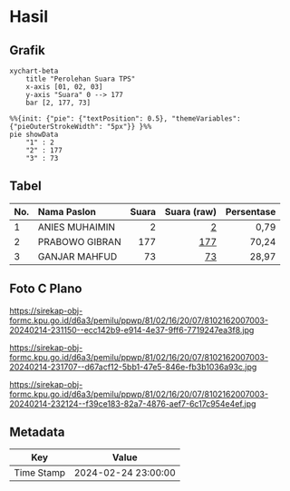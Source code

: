 # Hasil

## Grafik

```mermaid
xychart-beta
    title "Perolehan Suara TPS"
    x-axis [01, 02, 03]
    y-axis "Suara" 0 --> 177
    bar [2, 177, 73]
```

```mermaid
%%{init: {"pie": {"textPosition": 0.5}, "themeVariables": {"pieOuterStrokeWidth": "5px"}} }%%
pie showData
    "1" : 2
    "2" : 177
    "3" : 73
```

## Tabel

| No. | Nama Paslon    | Suara | Suara (raw) | Persentase |
|:--- |:-------------- | -----:| -----------:| ----------:|
| 1   | ANIES MUHAIMIN | 2     | [2][p-1]    | 0,79       |
| 2   | PRABOWO GIBRAN | 177   | [177][p-2]  | 70,24      |
| 3   | GANJAR MAHFUD  | 73    | [73][p-3]   | 28,97      |


[p-1]: https://github.com/gigit-pemilu/pemilu-2024-81-maluku/blob/main/pilpres/hitung-suara/sub/81-maluku/sub/02-maluku-tenggara/sub/16-hoat-sorbay/sub/2007-dian-darat/sub/003-tps/sub/paslon-1.txt
[p-2]: https://github.com/gigit-pemilu/pemilu-2024-81-maluku/blob/main/pilpres/hitung-suara/sub/81-maluku/sub/02-maluku-tenggara/sub/16-hoat-sorbay/sub/2007-dian-darat/sub/003-tps/sub/paslon-2.txt
[p-3]: https://github.com/gigit-pemilu/pemilu-2024-81-maluku/blob/main/pilpres/hitung-suara/sub/81-maluku/sub/02-maluku-tenggara/sub/16-hoat-sorbay/sub/2007-dian-darat/sub/003-tps/sub/paslon-3.txt

## Foto C Plano

https://sirekap-obj-formc.kpu.go.id/d6a3/pemilu/ppwp/81/02/16/20/07/8102162007003-20240214-231150--ecc142b9-e914-4e37-9ff6-7719247ea3f8.jpg

https://sirekap-obj-formc.kpu.go.id/d6a3/pemilu/ppwp/81/02/16/20/07/8102162007003-20240214-231707--d67acf12-5bb1-47e5-846e-fb3b1036a93c.jpg

https://sirekap-obj-formc.kpu.go.id/d6a3/pemilu/ppwp/81/02/16/20/07/8102162007003-20240214-232124--f39ce183-82a7-4876-aef7-6c17c954e4ef.jpg


## Metadata

| Key        | Value               |
| ---------- | ------------------- |
| Time Stamp | 2024-02-24 23:00:00 |



